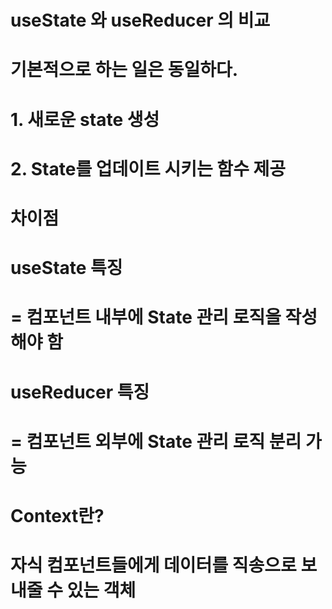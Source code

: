 # useState 와 useReducer 의 비교
# 기본적으로 하는 일은 동일하다.
# 1. 새로운 state 생성
# 2. State를 업데이트 시키는 함수 제공

# 차이점
# useState 특징
# = 컴포넌트 내부에 State 관리 로직을 작성해야 함

# useReducer 특징
# = 컴포넌트 외부에 State 관리 로직 분리 가능


# Context란?
# 자식 컴포넌트들에게 데이터를 직송으로 보내줄 수 있는 객체